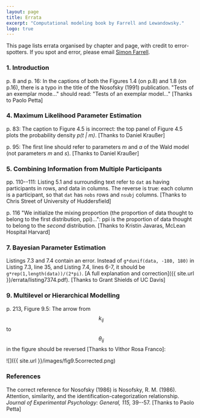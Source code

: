 ```yaml
---
layout: page
title: Errata
excerpt: "Computational modeling book by Farrell and Lewandowsky."
logo: true
---
```


This page lists errata organised by chapter and page, with credit to error-spotters. If you spot and error, please email [Simon Farrell](mailto:simon.farrell@uwa.edu.au).

### 1. Introduction

p. 8 and p. 16: In the captions of both the Figures 1.4 (on p.8) and 1.8 (on p.16), there is a typo in the title of the Nosofsky (1991) publication. "Tests of an exemplar mode..." should read: "Tests of an exemplar model..." [Thanks to Paolo Petta]

### 4. Maximum Likelihood Parameter Estimation

p. 83: The caption to Figure 4.5 is incorrect: the top panel of Figure 4.5 plots the probability density *p(t \| m)*. [Thanks to Daniel Kraußer]

p. 95: The first line should refer to parameters *m* and *a* of the Wald model (not parameters *m* and *s*). [Thanks to Daniel Kraußer]

### 5. Combining Information from Multiple Participants

pp. 110--111: Listing 5.1 and surrounding text refer to `dat` as having participants in rows, and data in columns. The reverse is true: each column is a participant, so that `dat` has `nobs` rows and `nsubj` columns. [Thanks to Chris Street of University of Huddersfield]

p. 116 "We initialize the mixing proportion (the proportion of data thought to belong to the first distribution, ppi)...": ppi is the proportion of data thought to belong to the *second* distribution. [Thanks to Kristin Javaras, McLean Hospital Harvard]

### 7. Bayesian Parameter Estimation

Listings 7.3 and 7.4 contain an error. Instead of `g*dunif(data, -180, 180)` in Listing 7.3, line 35, and Listing 7.4, lines 6-7, it should be `g*rep(1,length(data))/(2*pi)`. [A full explanation and correction]({{ site.url }}/errata/listing7374.pdf). [Thanks to Grant Shields of UC Davis]

### 9. Multilevel or Hierarchical Modelling

p. 213, Figure 9.5: The arrow from $$k_{ij}$$ to $$\theta_{ij}$$ in the figure should be reversed [Thanks to Víthor Rosa Franco]: 

![]({{ site.url }}/images/fig9.5corrected.png)

### References
The correct reference for Nosofsky (1986) is Nosofsky, R. M. (1986). Attention, similarity, and the identification-categorization relationship. *Journal of Experimental Psychology: General, 115,* 39--57. [Thanks to Paolo Petta]


